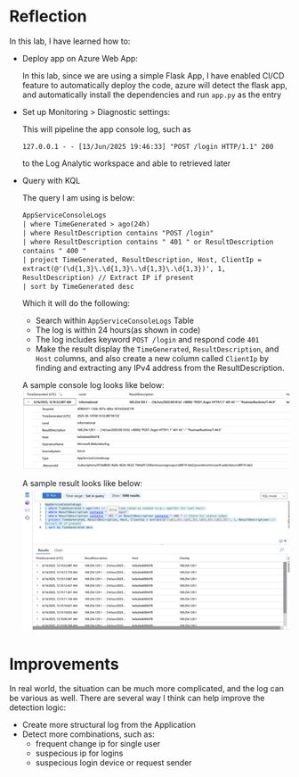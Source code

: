 # Reflection

In this lab, I have learned how to:
- Deploy app on Azure Web App:

    In this lab, since we are using a simple Flask App, I have 
    enabled CI/CD feature to automatically deploy the code, 
    azure will detect the flask app, and automatically install 
    the dependencies and run `app.py` as the entry

- Set up Monitoring > Diagnostic settings:

    This will pipeline the app console log, such as 
    ```
    127.0.0.1 - - [13/Jun/2025 19:46:33] "POST /login HTTP/1.1" 200 
    ```
    to the Log Analytic workspace and able to retrieved later

- Query with KQL

    The query I am using is below:
    ```KQL
    AppServiceConsoleLogs
    | where TimeGenerated > ago(24h) 
    | where ResultDescription contains "POST /login"
    | where ResultDescription contains " 401 " or ResultDescription contains " 400 " 
    | project TimeGenerated, ResultDescription, Host, ClientIp = extract(@'(\d{1,3}\.\d{1,3}\.\d{1,3}\.\d{1,3})', 1, ResultDescription) // Extract IP if present
    | sort by TimeGenerated desc
    ```

    Which it will do the following:
    - Search within `AppServiceConsoleLogs` Table
    - The log is within 24 hours(as shown in code)
    - The log includes keyword `POST /login` and respond code `401`
    - Make the result display the `TimeGenerated`, `ResultDescription`, and `Host` columns, and also create a new column called `ClientIp` by finding and extracting any IPv4 address from the ResultDescription.

    A sample console log looks like below:
    ![Sample Console Log](/Image/sample_console_log.png)

    A sample result looks like below:
    ![Sample KQL result](/Image/sample_kql_result.png)

# Improvements

In real world, the situation can be much more complicated, and the log can be various as well. There are several way I think can help improve the detection logic:

- Create more structural log from the Application
- Detect more combinations, such as:
    - frequent change ip for single user
    - suspecious ip for logins
    - suspecious login device or request sender

